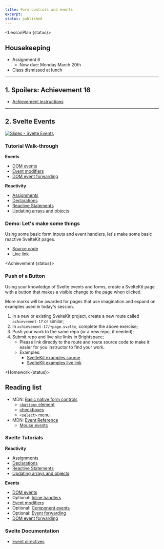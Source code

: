 ```yaml
---
title: Form controls and events
excerpt:
status: published
---
```

<script>
	import Homework from "$lib/components/Homework.svelte";
	import LessonPlan from "$lib/components/LessonPlan.svelte";
	import LabTime from "$lib/components/LabTime.svelte";
	import Achievement from "$lib/components/Achievement.svelte";
</script>

<LessonPlan {status}>

## Housekeeping
- Assignment 6
    - Now due: Monday March 20th
- Class dismissed at lunch

---

## 1. Spoilers: Achievement 16
- [Achievement instructions](/courses/cpnt-262/day-16#achievement)

---

## 2. Svelte Events
[![Slides - Svelte Events](/images/slides/svelte-events.png)](https://sait-wbdv.github.io/slides/w23/cpnt-262/svelte-events.html)

### Tutorial Walk-through
**Events**
- [DOM events](https://learn.svelte.dev/tutorial/dom-events)
- [Event modifiers](https://learn.svelte.dev/tutorial/event-modifiers)
- [DOM event forwarding](https://learn.svelte.dev/tutorial/dom-event-forwarding)

**Reactivity**
- [Assignments](https://learn.svelte.dev/tutorial/reactive-assignments)
- [Declarations](https://learn.svelte.dev/tutorial/reactive-declarations)
- [Reactive Statements](https://learn.svelte.dev/tutorial/reactive-statements)
- [Updating arrays and objects](https://learn.svelte.dev/tutorial/updating-arrays-and-objects)

### Demo: Let's make some things
Using some basic form inputs and event handlers, let's make some basic reactive SvelteKit pages.
- [Source code](https://github.com/sait-wbdv/w23-refactor-example)
- [Live link](https://w23-sveltekit-examples.vercel.app/dailies)

</LessonPlan>

<Achievement {status}>

### Push of a Button
Using your knowledge of Svelte events and forms, create a SvelteKit page with a button that makes a visible change to the page when clicked.

More marks will be awarded for pages that use imagination and expand on examples used in today's session.

1. In a new or existing SvelteKit project, create a new route called `achievement-17` or similar;
2. In `achievement-17/+page.svelte`, complete the above exercise;
3. Push your work to the same repo (or a new repo, if needed);
4. Submit repo and live site links in Brightspace;
    - Please link directly to the route and route source code to make it easier for you instructor to find your work.
    - Examples:
        - [SvelteKit examples source](https://github.com/sait-wbdv/w23-refactor-example/tree/main/src/routes/dailies/2023-03-15-svelte-components/each-example)
        - [SvelteKit examples live link](https://w23-sveltekit-examples.vercel.app/dailies/2023-03-15-svelte-components/each-example)

</Achievement>

<Homework {status}>

## Reading list
- MDN: [Basic native form controls](https://developer.mozilla.org/en-US/docs/Learn/Forms/Basic_native_form_controls)
    - [`<button>` element](https://developer.mozilla.org/en-US/docs/Web/HTML/Element/button)
    - [checkboxes](https://developer.mozilla.org/en-US/docs/Web/HTML/Element/input/checkbox)
    - [`<select>` menu](https://developer.mozilla.org/en-US/docs/Web/HTML/Element/select)
- MDN: [Event Reference](https://developer.mozilla.org/en-US/docs/Web/Events)
    - [Mouse events](https://developer.mozilla.org/en-US/docs/Web/API/Element#mouse_events)

### Svelte Tutorials
**Reactivity**
- [Assignments](https://learn.svelte.dev/tutorial/reactive-assignments)
- [Declarations](https://learn.svelte.dev/tutorial/reactive-declarations)
- [Reactive Statements](https://learn.svelte.dev/tutorial/reactive-statements)
- [Updating arrays and objects](https://learn.svelte.dev/tutorial/updating-arrays-and-objects)

**Events**
- [DOM events](https://learn.svelte.dev/tutorial/dom-events)
- Optional: [Inline handlers](https://learn.svelte.dev/tutorial/inline-handlers)
- [Event modifiers](https://learn.svelte.dev/tutorial/event-modifiers)
- Optional: [Component events](https://learn.svelte.dev/tutorial/component-events)
- Optional: [Event forwarding](https://learn.svelte.dev/tutorial/event-forwarding)
- [DOM event forwarding](https://learn.svelte.dev/tutorial/dom-event-forwarding)

### Svelte Documentation
- [Event directives](https://svelte.dev/docs#template-syntax-element-directives-on-eventname)

</Homework>
